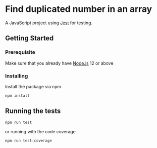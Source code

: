 # Find duplicated number in an array

A JavaScript project using [Jest](https://jestjs.io/) for testing.


## Getting Started

### Prerequisite
Make sure that you already have [Node.js](https://nodejs.org/en/) 12 or above

### Installing
Install the package via npm

```bash
npm install
```

## Running the tests

```bash
npm run test
```

or running with the code coverage

```bash
npm run test:coverage
```